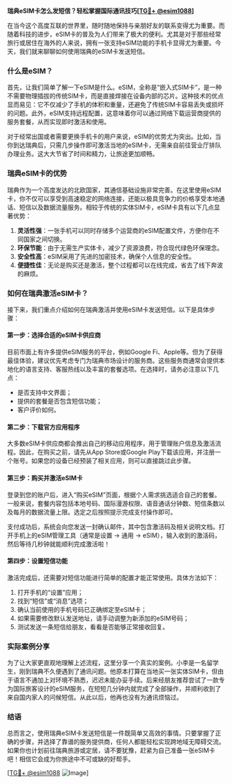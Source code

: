 **瑞典eSIM卡怎么发短信？轻松掌握国际通讯技巧[[TG💪+ @esim1088](https://t.me/s/esim1088)]**

在当今这个高度互联的世界里，随时随地保持与亲朋好友的联系变得尤为重要。而随着科技的进步，eSIM卡的普及为人们带来了极大的便利。尤其是对于那些经常旅行或居住在海外的人来说，拥有一张支持eSIM功能的手机卡显得尤为重要。今天，我们就来聊聊如何使用瑞典的eSIM卡发送短信。

### 什么是eSIM？

首先，让我们简单了解一下eSIM是什么。eSIM，全称是“嵌入式SIM卡”，是一种不需要物理插拔的传统SIM卡，而是直接焊接在设备内部的芯片。这种技术的优点显而易见：它不仅减少了手机的体积和重量，还避免了传统SIM卡容易丢失或损坏的问题。此外，eSIM支持远程配置，这意味着你可以通过网络下载运营商提供的服务套餐，从而实现即时激活和使用。

对于经常出国或者需要更换手机卡的用户来说，eSIM的优势尤为突出。比如，当你到达瑞典后，只需几步操作即可激活当地的eSIM卡，无需亲自前往营业厅排队办理业务。这大大节省了时间和精力，让旅途更加顺畅。

### 瑞典eSIM卡的优势

瑞典作为一个高度发达的北欧国家，其通信基础设施非常完善。在这里使用eSIM卡，你不仅可以享受到高速稳定的网络连接，还能以极具竞争力的价格享受本地通话、短信以及数据流量服务。相较于传统的实体SIM卡，eSIM卡具有以下几点显著优势：

1. **灵活性强**：一张手机可以同时存储多个运营商的eSIM配置文件，方便你在不同国家之间切换。
2. **环保节能**：由于无需生产实体卡，减少了资源浪费，符合现代绿色环保理念。
3. **安全性高**：eSIM采用了先进的加密技术，确保个人信息的安全性。
4. **便捷性佳**：无论是购买还是激活，整个过程都可以在线完成，省去了线下奔波的麻烦。

### 如何在瑞典激活eSIM卡？

接下来，我们重点介绍如何在瑞典激活并使用eSIM卡发送短信。以下是具体步骤：

#### 第一步：选择合适的eSIM卡供应商

目前市面上有许多提供eSIM服务的平台，例如Google Fi、Apple等。但为了获得最佳体验，建议优先考虑专门为瑞典市场设计的服务商。这些服务商通常会提供本地化的语言支持、客服热线以及丰富的套餐选项。在选择时，请务必注意以下几点：
- 是否支持中文界面；
- 提供的套餐是否包含短信功能；
- 客户评价如何。

#### 第二步：下载官方应用程序

大多数eSIM卡供应商都会推出自己的移动应用程序，用于管理账户信息及激活流程。因此，在购买之前，请先从App Store或Google Play下载该应用，并注册一个账号。如果您的设备已经预装了相关应用，则可以直接跳过此步骤。

#### 第三步：购买并激活eSIM卡

登录到您的账户后，进入“购买eSIM”页面，根据个人需求挑选适合自己的套餐。一般来说，套餐内容包括本地号码、国际漫游权限、语音通话分钟数、短信条数以及每月的数据流量上限。选定之后按照提示完成支付操作即可。

支付成功后，系统会向您发送一封确认邮件，其中包含激活码及相关说明文档。打开手机上的eSIM管理工具（通常是设置 -> 通用 -> eSIM），输入收到的激活码，然后等待几秒钟就能顺利完成激活啦！

#### 第四步：设置短信功能

激活完成后，还需要对短信功能进行简单的配置才能正常使用。具体方法如下：
1. 打开手机的“设置”应用；
2. 找到“短信”或“消息”选项；
3. 确认当前使用的手机号码已正确绑定至eSIM卡；
4. 如果需要修改默认发送地址，请手动调整为新添加的eSIM号码；
5. 测试发送一条短信给朋友，看看是否能够正常接收回复。

### 实际案例分享

为了让大家更直观地理解上述流程，这里分享一个真实的案例。小李是一名留学生，刚到瑞典不久便遇到了通讯问题。他原本打算在当地买一张实体SIM卡，但由于语言不通加上对环境不熟悉，迟迟未能办妥手续。后来经朋友推荐尝试了一款专为国际旅客设计的eSIM服务，在短短几分钟内就完成了全部操作，并顺利收到了来自国内家人的问候短信。从此以后，他再也没有为通讯烦恼过。

### 结语

总而言之，使用瑞典eSIM卡发送短信是一件既简单又高效的事情。只要掌握了正确的步骤，并选择了靠谱的服务提供商，任何人都能轻松实现跨地域无障碍交流。如果你也计划前往瑞典旅游或定居，请不要犹豫，赶紧为自己准备一张eSIM卡吧！相信它会成为你旅途中不可或缺的好帮手。

[[TG💪+ @esim1088](https://t.me/s/esim1088) ![Image](https://i.postimg.cc/4NQfJmqS/Snipaste-2025-05-13-00-14-12.png)]